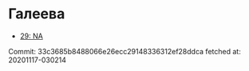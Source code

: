 # Галеева
- [29: NA](29.md)

Commit: 33c3685b8488066e26ecc29148336312ef28ddca
 fetched at: 20201117-030214
